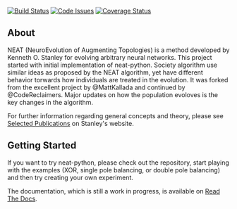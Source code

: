 [![Build Status](https://travis-ci.org/machinebrains/neat-python.svg)](https://travis-ci.org/machinebrains/neat-python)
[![Code Issues](https://www.quantifiedcode.com/api/v1/project/71f3c62dda1b42c988d0fccb7f2d6455/badge.svg)](https://www.quantifiedcode.com/app/project/71f3c62dda1b42c988d0fccb7f2d6455)
[![Coverage Status](https://coveralls.io/repos/github/machinebrains/neat-python/badge.svg?branch=master)](https://coveralls.io/github/machinebrains/neat-python?branch=master)

## About ##

NEAT (NeuroEvolution of Augmenting Topologies) is a method developed by Kenneth O. Stanley for evolving arbitrary neural 
networks. This project started with initial implementation of neat-python. Society algorithm use similar ideas as proposed by the NEAT algorithm, yet have different behavior torwards how individuals are treated in the evolution. It was forked from the excellent project by @MattKallada and continued by @CodeReclaimers. Major updates on how the population evoloves is the key changes in the algorithm.

For further information regarding general concepts and theory, please see [Selected Publications](http://www.cs.ucf.edu/~kstanley/#publications) on Stanley's website.


## Getting Started ##

If you want to try neat-python, please check out the repository, start playing with the examples (XOR, single pole 
balancing, or double pole balancing) and then try creating your own experiment.

The documentation, which is still a work in progress, is available on [Read The Docs](http://neat-python.readthedocs.org/en/latest/).
